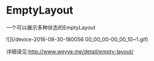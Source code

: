 # EmptyLayout
一个可以展示多种状态的EmptyLayout

![](/device-2016-08-30-180056 00_00_00-00_00_10~1.gif)

详细请见:http://www.weyye.me/detail/empty-layout/
